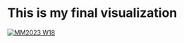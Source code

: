 # This is my final visualization

<div class='tableauPlaceholder' id='viz1699941797958' style='position: relative'><noscript><a href='#'><img alt='MM2023 W18 ' src='https:&#47;&#47;public.tableau.com&#47;static&#47;images&#47;Ma&#47;MakeoverMonday2023Week18-PercentageofAmericanWorkersMakingMinimumWageorLess_16999417786290&#47;MM2023W18&#47;1_rss.png' style='border: none' /></a></noscript><object class='tableauViz'  style='display:none;'><param name='host_url' value='https%3A%2F%2Fpublic.tableau.com%2F' /> <param name='embed_code_version' value='3' /> <param name='site_root' value='' /><param name='name' value='MakeoverMonday2023Week18-PercentageofAmericanWorkersMakingMinimumWageorLess_16999417786290&#47;MM2023W18' /><param name='tabs' value='no' /><param name='toolbar' value='yes' /><param name='static_image' value='https:&#47;&#47;public.tableau.com&#47;static&#47;images&#47;Ma&#47;MakeoverMonday2023Week18-PercentageofAmericanWorkersMakingMinimumWageorLess_16999417786290&#47;MM2023W18&#47;1.png' /> <param name='animate_transition' value='yes' /><param name='display_static_image' value='yes' /><param name='display_spinner' value='yes' /><param name='display_overlay' value='yes' /><param name='display_count' value='yes' /><param name='language' value='en-US' /><param name='filter' value='publish=yes' /></object></div>                
<script type='text/javascript'>                    
  var divElement = document.getElementById('viz1699941797958');                    
  var vizElement = divElement.getElementsByTagName('object')[0];                    
  if ( divElement.offsetWidth > 800 ) { vizElement.style.width='1100px';vizElement.style.height='827px';} else if ( divElement.offsetWidth > 500 ) { vizElement.style.width='1100px';vizElement.style.height='827px';} else { vizElement.style.width='100%';vizElement.style.height='727px';}                     
  var scriptElement = document.createElement('script');                    
  scriptElement.src = 'https://public.tableau.com/javascripts/api/viz_v1.js';                    
  vizElement.parentNode.insertBefore(scriptElement, vizElement);                
</script>
